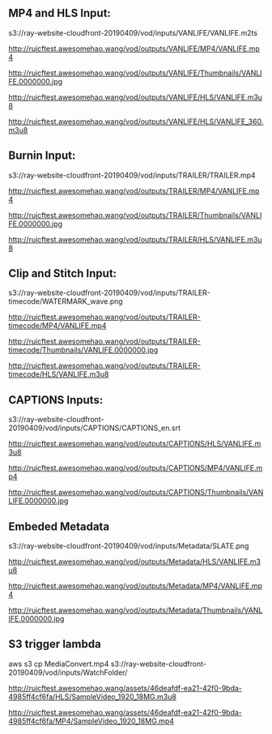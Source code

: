 ## MP4 and HLS Input: 

s3://ray-website-cloudfront-20190409/vod/inputs/VANLIFE/VANLIFE.m2ts

http://ruicftest.awesomehao.wang/vod/outputs/VANLIFE/MP4/VANLIFE.mp4

http://ruicftest.awesomehao.wang/vod/outputs/VANLIFE/Thumbnails/VANLIFE.0000000.jpg

http://ruicftest.awesomehao.wang/vod/outputs/VANLIFE/HLS/VANLIFE.m3u8

http://ruicftest.awesomehao.wang/vod/outputs/VANLIFE/HLS/VANLIFE_360.m3u8

## Burnin Input:

s3://ray-website-cloudfront-20190409/vod/inputs/TRAILER/TRAILER.mp4

http://ruicftest.awesomehao.wang/vod/outputs/TRAILER/MP4/VANLIFE.mp4

http://ruicftest.awesomehao.wang/vod/outputs/TRAILER/Thumbnails/VANLIFE.0000000.jpg

http://ruicftest.awesomehao.wang/vod/outputs/TRAILER/HLS/VANLIFE.m3u8


## Clip and Stitch Input:

s3://ray-website-cloudfront-20190409/vod/inputs/TRAILER-timecode/WATERMARK_wave.png

http://ruicftest.awesomehao.wang/vod/outputs/TRAILER-timecode/MP4/VANLIFE.mp4

http://ruicftest.awesomehao.wang/vod/outputs/TRAILER-timecode/Thumbnails/VANLIFE.0000000.jpg

http://ruicftest.awesomehao.wang/vod/outputs/TRAILER-timecode/HLS/VANLIFE.m3u8


## CAPTIONS Inputs:

s3://ray-website-cloudfront-20190409/vod/inputs/CAPTIONS/CAPTIONS_en.srt

http://ruicftest.awesomehao.wang/vod/outputs/CAPTIONS/HLS/VANLIFE.m3u8

http://ruicftest.awesomehao.wang/vod/outputs/CAPTIONS/MP4/VANLIFE.mp4

http://ruicftest.awesomehao.wang/vod/outputs/CAPTIONS/Thumbnails/VANLIFE.0000000.jpg

## Embeded Metadata

s3://ray-website-cloudfront-20190409/vod/inputs/Metadata/SLATE.png

http://ruicftest.awesomehao.wang/vod/outputs/Metadata/HLS/VANLIFE.m3u8

http://ruicftest.awesomehao.wang/vod/outputs/Metadata/MP4/VANLIFE.mp4

http://ruicftest.awesomehao.wang/vod/outputs/Metadata/Thumbnails/VANLIFE.0000000.jpg

## S3 trigger lambda

aws s3 cp MediaConvert.mp4 s3://ray-website-cloudfront-20190409/vod/inputs/WatchFolder/

http://ruicftest.awesomehao.wang/assets/46deafdf-ea21-42f0-9bda-4985ff4cf6fa/HLS/SampleVideo_1920_18MG.m3u8

http://ruicftest.awesomehao.wang/assets/46deafdf-ea21-42f0-9bda-4985ff4cf6fa/MP4/SampleVideo_1920_18MG.mp4